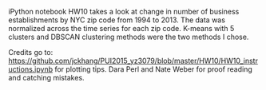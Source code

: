 iPython notebook HW10 takes a look at change in number of business establishments by NYC zip code from 1994 to 2013. The data was normalized across the time series for each zip code. K-means with 5 clusters and DBSCAN clustering methods were the two methods I chose.

Credits go to:
https://github.com/jckhang/PUI2015_yz3079/blob/master/HW10/HW10_instructions.ipynb for plotting tips.
Dara Perl and Nate Weber for proof reading and catching mistakes.
